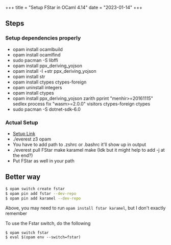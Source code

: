 +++
title = "Setup FStar in OCaml 4.14"
date = "2023-01-14"
+++

## Steps

### Setup dependencies properly

- opam install ocamlbuild
- opam install ocamlfind
- sudo pacman -S libffi
- opam install ppx_deriving_yojson
- opam install -I +str ppx_deriving_yojson
- opam install str
- opam install ctypes ctypes-foreign
- opam uninstall integers
- opam install ctypes
- opam install ppx_deriving_yojson zarith pprint "menhir>=20161115" sedlex
  process fix "wasm>=2.0.0" visitors ctypes-foreign ctypes
- sudo pacman -S dotnet-sdk-6.0

### Actual Setup

- [Setup Link](https://fstarlang.github.io/lowstar/html/Setup.html)
- ./everest z3 opam
- You have to add path to .zshrc or .bashrc it'll show up in output
- ./everest pull FStar make karamel make (Idk but it might help to add -j at the
  end?)
- Put FStar as well in your path

## Better way

```bash
$ opam switch create fstar
$ opam pin add fstar --dev-repo
$ opam pin add karamel --dev-repo
```

Above, you may need to run `opam install fstar karamel`, but I don't exactly remember

To use the Fstar switch, do the following

```
$ opam switch fstar
$ eval $(opam env --switch=fstar)
```
